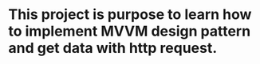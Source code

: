 # This project is purpose to learn how to implement MVVM design pattern and get data with http request.
